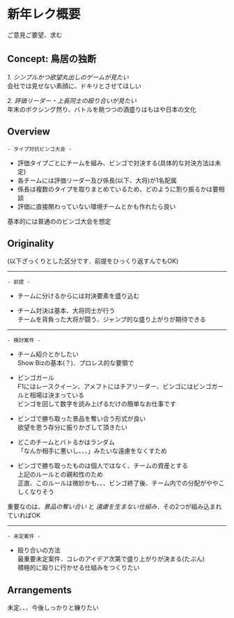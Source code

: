 # 新年レク概要
ご意見ご要望、求む

## Concept: 鳥居の独断
 *1. シンプルかつ欲望丸出しのゲームが見たい*  
 会社では見せない素顔に、ドキリとさせてほしい

 *2. 評価リーダー・上長同士の殴り合いが見たい*  
 年末のボクシング然り、バトルを眺つつの酒盛りはもはや日本の文化

## Overview
`- タイプ対抗ビンゴ大会 -`
 
 - 評価タイプごとにチームを組み、ビンゴで対決する(具体的な対決方法は未定)
 - 各チームには評価リーダー及び係長(以下、大将)が1名配属
 - 係長は複数のタイプを取りまとめているため、どのように割り振るかは要相談
 - 評価に直接関わっていない環境チームとかも作れたら良い
 
 基本的には普通ののビンゴ大会を想定

## Originality
(以下ざっくりとした区分です．前提をひっくり返すんでもOK)

-----------------

`- 前提 -`

- チームに分けるからには対決要素を盛り込む

- チーム対決は基本、大将同士が行う  
  チームを背負った大将が闘う、ジャンプ的な盛り上がりが期待できる

-----------------

`- 検討案件 -`

- チーム紹介とかしたい  
  Show Bizの基本(？)．プロレス的な要領で

- ビンゴガール  
  F1にはレースクイーン、アメフトにはチアリーダー、ビンゴにはビンゴガールと相場は決まっている  
  ビンゴを回して数字を読み上げるだけの簡単なお仕事です

- ビンゴで勝ち取った景品を奪い合う形式が良い  
  欲望を思う存分に振りかざして頂きたい
  
- どこのチームとバトるかはランダム  
  「なんか相手に悪いし、、、」みたいな遠慮をなくすため
  
- ビンゴで勝ち取ったものは個人ではなく、チームの資産とする  
  上記のルールとの親和性のため  
  正直、このルールは微妙かも、、、ビンゴ終了後、チーム内での分配がややこしくなりそう


重要なのは、*景品の奪い合い* と *遠慮を生まない仕組み*．その2つが組み込まれていればOK

-----------------

`- 未定案件 -`

- 殴り合いの方法  
  最重要未定案件．コレのアイデア次第で盛り上がりが決まる(たぶん)  
  積極的に殴りに行かせる仕組みをつくりたい
  
## Arrangements
未定、、、今後しっかりと練りたい
 
